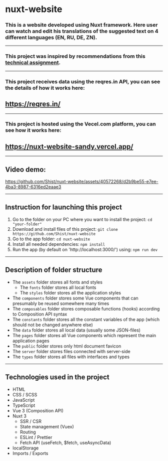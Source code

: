 # nuxt-website

### This is a website developed using Nuxt framework. Here user can watch and edit his translations of the suggested text on 4 different languages (EN, RU, DE, ZN).

---

### This project was inspired by recommendations from this [technical assignment](https://drive.google.com/file/d/1toV0U-x2Cg4smaHBa8oYqaCsH2mzNEaD/view?usp=sharing).

---

### This project receives data using the reqres.in API, you can see the details of how it works here:

## https://reqres.in/

---

### This project is hosted using the Vecel.com platform, you can see how it works here:

## https://nuxt-website-sandy.vercel.app/

---

## Video demo:

https://github.com/Shist/nuxt-website/assets/40572268/d2b9be55-e7ee-4ba3-8987-6316ed2eaae3

---

## Instruction for launching this project

1. Go to the folder on your PC where you want to install the project:
   `cd "your-folder"`
1. Download and install files of this project:
   `git clone https://github.com/Shist/nuxt-website`
1. Go to the app folder:
   `cd nuxt-website`
1. Install all needed dependencies:
   `npm install`
1. Run the app (by default on 'http://localhost:3000/') using:
   `npm run dev`

---

## Description of folder structure

- The `assets` folder stores all fonts and styles
  - The `fonts` folder stores all local fonts
  - The `styles` folder stores all the application styles
- The `components` folder stores some Vue components that can presumably be reused somewhere many times
- The `composables` folder stores composable functions (hooks) according to Composition API syntax
- The `constants` folder stores all the constant variables of the app (which should not be changed anywhere else)
- The `data` folder stores all local data (usually some JSON-files)
- The `pages` folder stores all Vue components which represent the main application pages
- The `public` folder stores only html document favicon
- The `server` folder stores files connected with server-side
- The `types` folder stores all files with interfaces and types

---

## Technologies used in the project

- HTML
- CSS / SCSS
- JavaScript
- TypeScript
- Vue 3 (Composition API)
- Nuxt 3
  - SSR / CSR
  - State management (Vuex)
  - Routing
  - ESLint / Prettier
  - Fetch API (useFetch, $fetch, useAsyncData)
- localStorage
- Imports / Exports
